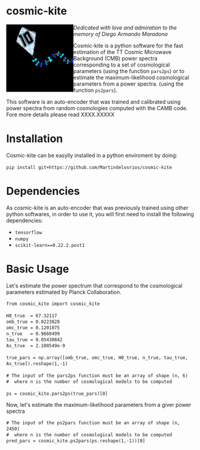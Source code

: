 # cosmic-kite
<img src="cosmic-kite2.jpg" style="float: left;" alt="drawing" width="180"/> *Dedicated with love and admiration to the memory of Diego Armando Maradona*

Cosmic-kite is a python software for the fast estimation of the TT Cosmic Microwave Background (CMB) power spectra corresponding to a set of cosmological parameters (using the function ```pars2ps```) or to estimate the maximum-likelihood cosmological parameters from a power spectra. (using the function ```ps2pars```).

This software is an auto-encoder that was trained and calibrated using power spectra from random cosmologies computed with the CAMB code. Fore more details please read XXXX.XXXXX

# Installation

Cosmic-kite can be easylly installed in a python enviroment by doing:

```pip install git+https://github.com/Martindelosrios/cosmic-kite```

# Dependencies

As cosmic-kite is an auto-encoder that was previously trained using other python softwares, in order to use it, you will first need to install the following dependencies:

* ```tensorflow```
* ```numpy```
* ```scikit-learn==0.22.2.post1 ```

# Basic Usage
Let's estimate the power spectrum that correspond to the cosmological parameters estimated by Planck Collaboration.

```
from cosmic_kite import cosmic_kite

H0_true  = 67.32117
omb_true = 0.0223828
omc_true = 0.1201075
n_true   = 0.9660499
tau_true = 0.05430842
As_true  = 2.100549e-9

true_pars = np.array([omb_true, omc_true, H0_true, n_true, tau_true, As_true]).reshape(1,-1)

# The input of the pars2ps function must be an array of shape (n, 6) 
#  where n is the number of cosmological models to be computed

ps = cosmic_kite.pars2ps(true_pars)[0]
```

Now, let's estimate the maximum-likelihood parameters from a giver power spectra

```
# The input of the ps2pars function must be an array of shape (n, 2450)
#  where n is the number of cosmological models to be computed
pred_pars = cosmic_kite.ps2pars(ps.reshape(1,-1))[0]

```
